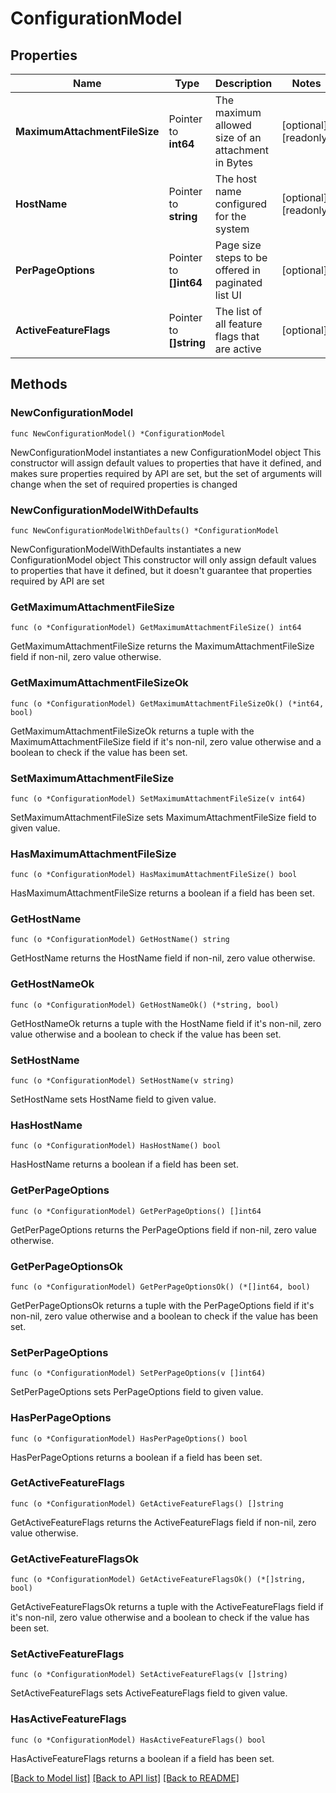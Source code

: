 # ConfigurationModel

## Properties

Name | Type | Description | Notes
------------ | ------------- | ------------- | -------------
**MaximumAttachmentFileSize** | Pointer to **int64** | The maximum allowed size of an attachment in Bytes | [optional] [readonly] 
**HostName** | Pointer to **string** | The host name configured for the system | [optional] [readonly] 
**PerPageOptions** | Pointer to **[]int64** | Page size steps to be offered in paginated list UI | [optional] 
**ActiveFeatureFlags** | Pointer to **[]string** | The list of all feature flags that are active | [optional] 

## Methods

### NewConfigurationModel

`func NewConfigurationModel() *ConfigurationModel`

NewConfigurationModel instantiates a new ConfigurationModel object
This constructor will assign default values to properties that have it defined,
and makes sure properties required by API are set, but the set of arguments
will change when the set of required properties is changed

### NewConfigurationModelWithDefaults

`func NewConfigurationModelWithDefaults() *ConfigurationModel`

NewConfigurationModelWithDefaults instantiates a new ConfigurationModel object
This constructor will only assign default values to properties that have it defined,
but it doesn't guarantee that properties required by API are set

### GetMaximumAttachmentFileSize

`func (o *ConfigurationModel) GetMaximumAttachmentFileSize() int64`

GetMaximumAttachmentFileSize returns the MaximumAttachmentFileSize field if non-nil, zero value otherwise.

### GetMaximumAttachmentFileSizeOk

`func (o *ConfigurationModel) GetMaximumAttachmentFileSizeOk() (*int64, bool)`

GetMaximumAttachmentFileSizeOk returns a tuple with the MaximumAttachmentFileSize field if it's non-nil, zero value otherwise
and a boolean to check if the value has been set.

### SetMaximumAttachmentFileSize

`func (o *ConfigurationModel) SetMaximumAttachmentFileSize(v int64)`

SetMaximumAttachmentFileSize sets MaximumAttachmentFileSize field to given value.

### HasMaximumAttachmentFileSize

`func (o *ConfigurationModel) HasMaximumAttachmentFileSize() bool`

HasMaximumAttachmentFileSize returns a boolean if a field has been set.

### GetHostName

`func (o *ConfigurationModel) GetHostName() string`

GetHostName returns the HostName field if non-nil, zero value otherwise.

### GetHostNameOk

`func (o *ConfigurationModel) GetHostNameOk() (*string, bool)`

GetHostNameOk returns a tuple with the HostName field if it's non-nil, zero value otherwise
and a boolean to check if the value has been set.

### SetHostName

`func (o *ConfigurationModel) SetHostName(v string)`

SetHostName sets HostName field to given value.

### HasHostName

`func (o *ConfigurationModel) HasHostName() bool`

HasHostName returns a boolean if a field has been set.

### GetPerPageOptions

`func (o *ConfigurationModel) GetPerPageOptions() []int64`

GetPerPageOptions returns the PerPageOptions field if non-nil, zero value otherwise.

### GetPerPageOptionsOk

`func (o *ConfigurationModel) GetPerPageOptionsOk() (*[]int64, bool)`

GetPerPageOptionsOk returns a tuple with the PerPageOptions field if it's non-nil, zero value otherwise
and a boolean to check if the value has been set.

### SetPerPageOptions

`func (o *ConfigurationModel) SetPerPageOptions(v []int64)`

SetPerPageOptions sets PerPageOptions field to given value.

### HasPerPageOptions

`func (o *ConfigurationModel) HasPerPageOptions() bool`

HasPerPageOptions returns a boolean if a field has been set.

### GetActiveFeatureFlags

`func (o *ConfigurationModel) GetActiveFeatureFlags() []string`

GetActiveFeatureFlags returns the ActiveFeatureFlags field if non-nil, zero value otherwise.

### GetActiveFeatureFlagsOk

`func (o *ConfigurationModel) GetActiveFeatureFlagsOk() (*[]string, bool)`

GetActiveFeatureFlagsOk returns a tuple with the ActiveFeatureFlags field if it's non-nil, zero value otherwise
and a boolean to check if the value has been set.

### SetActiveFeatureFlags

`func (o *ConfigurationModel) SetActiveFeatureFlags(v []string)`

SetActiveFeatureFlags sets ActiveFeatureFlags field to given value.

### HasActiveFeatureFlags

`func (o *ConfigurationModel) HasActiveFeatureFlags() bool`

HasActiveFeatureFlags returns a boolean if a field has been set.


[[Back to Model list]](../README.md#documentation-for-models) [[Back to API list]](../README.md#documentation-for-api-endpoints) [[Back to README]](../README.md)


